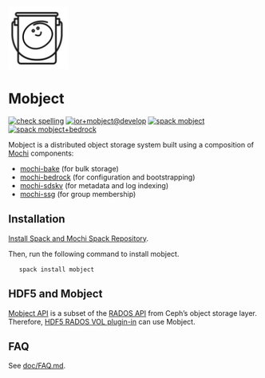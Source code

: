 ![logo](mobject_logo.png) 
# Mobject
[![check spelling](https://github.com/hyoklee/mobject/actions/workflows/spell.yml/badge.svg)](https://github.com/hyoklee/mobject/actions/workflows/spell.yml)
[![ior+mobject@develop](https://github.com/hyoklee/mobject/actions/workflows/ior.yml/badge.svg)](https://github.com/hyoklee/mobject/actions/workflows/ior.yml)
[![spack mobject](https://github.com/hyoklee/mobject/actions/workflows/spack.yml/badge.svg)](https://github.com/hyoklee/mobject/actions/workflows/spack.yml)
[![spack mobject+bedrock](https://github.com/hyoklee/mobject/actions/workflows/spack_bedrock.yml/badge.svg)](https://github.com/hyoklee/mobject/actions/workflows/spack_bedrock.yml)

Mobject is a distributed object storage system
built using a composition of [Mochi](https://mochi.readthedocs.io) components: 
 
 * [mochi-bake](https://github.com/mochi-hpc/mochi-bake) (for bulk storage)
 * [mochi-bedrock](https://github.com/mochi-hpc/mochi-bedrock) 
   (for configuration and bootstrapping) 
 * [mochi-sdskv](https://github.com/mochi-hpc/mochi-sdskv)
   (for metadata and log indexing)
 * [mochi-ssg](https://github.com/mochi-hpc/mochi-ssg) (for group membership)

 
## Installation

  [Install Spack and Mochi Spack Repository](https://mochi.readthedocs.io/en/latest/installing.html#installing-spack-and-the-mochi-repository).
  
  Then, run the following command to install mobject.
```
   spack install mobject
```

## HDF5 and Mobject

  [Mobject API](/include/librados-mobject-store.h) is a subset of the 
  [RADOS API](https://github.com/ceph/ceph/blob/main/src/include/rados/librados.h) 
  from Ceph’s object storage layer.
Therefore, [HDF5 RADOS VOL plugin-in](https://github.com/HDFGroup/vol-rados)
can use Mobject.

## FAQ

See [doc/FAQ.md](doc/FAQ.md).


